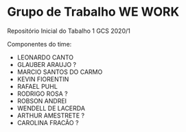 # Grupo de Trabalho WE WORK
Repositório Inicial do Tabalho 1 GCS 2020/1

Componentes do time:
- LEONARDO CANTO
- GLAUBER ARAUJO ?
- MARCIO SANTOS DO CARMO
- KEVIN FIORENTIN
- RAFAEL PUHL
- RODRIGO ROSA ?
- ROBSON ANDREI
- WENDELL DE LACERDA
- ARTHUR AMESTRETE ?
- CAROLINA FRACÃO ?